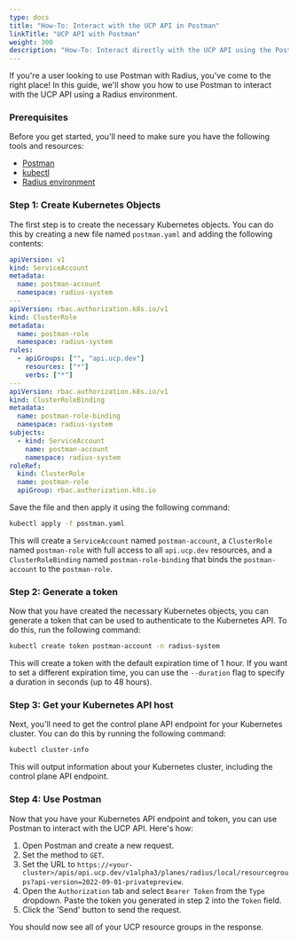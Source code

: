 ```yaml
---
type: docs
title: "How-To: Interact with the UCP API in Postman"
linkTitle: "UCP API with Postman"
weight: 300
description: "How-To: Interact directly with the UCP API using the Postman API Platform"
---
```


If you're a user looking to use Postman with Radius, you've come to the right place! In this guide, we'll show you how to use Postman to interact with the UCP API using a Radius environment.

### Prerequisites

Before you get started, you'll need to make sure you have the following tools and resources:

- [Postman](https://www.postman.com/)
- [kubectl](https://kubernetes.io/docs/tasks/tools/install-kubectl/)
- [Radius environment](https://docs.radapp.dev/getting-started/)

### Step 1: Create Kubernetes Objects

The first step is to create the necessary Kubernetes objects. You can do this by creating a new file named `postman.yaml` and adding the following contents:

```yaml
apiVersion: v1
kind: ServiceAccount
metadata:
  name: postman-account
  namespace: radius-system
---
apiVersion: rbac.authorization.k8s.io/v1
kind: ClusterRole
metadata:
  name: postman-role
  namespace: radius-system
rules:
  - apiGroups: ["", "api.ucp.dev"]
    resources: ["*"]
    verbs: ["*"]
---
apiVersion: rbac.authorization.k8s.io/v1
kind: ClusterRoleBinding
metadata:
  name: postman-role-binding
  namespace: radius-system
subjects:
  - kind: ServiceAccount
    name: postman-account
    namespace: radius-system
roleRef:
  kind: ClusterRole
  name: postman-role
  apiGroup: rbac.authorization.k8s.io
```

Save the file and then apply it using the following command:

```bash
kubectl apply -f postman.yaml
```

This will create a `ServiceAccount` named `postman-account`, a `ClusterRole` named `postman-role` with full access to all `api.ucp.dev` resources, and a `ClusterRoleBinding` named `postman-role-binding` that binds the `postman-account` to the `postman-role`.

### Step 2: Generate a token

Now that you have created the necessary Kubernetes objects, you can generate a token that can be used to authenticate to the Kubernetes API. To do this, run the following command:

```bash
kubectl create token postman-account -n radius-system 
```

This will create a token with the default expiration time of 1 hour. If you want to set a different expiration time, you can use the `--duration` flag to specify a duration in seconds (up to 48 hours).

### Step 3: Get your Kubernetes API host

Next, you'll need to get the control plane API endpoint for your Kubernetes cluster. You can do this by running the following command:

```bash
kubectl cluster-info
```

This will output information about your Kubernetes cluster, including the control plane API endpoint.

### Step 4: Use Postman

Now that you have your Kubernetes API endpoint and token, you can use Postman to interact with the UCP API. Here's how:

1. Open Postman and create a new request.
2. Set the method to `GET`.
3. Set the URL to `https://<your-cluster>/apis/api.ucp.dev/v1alpha3/planes/radius/local/resourcegroups?api-version=2022-09-01-privatepreview`.
4. Open the `Authorization` tab and select `Bearer Token` from the `Type` dropdown. Paste the token you generated in step 2 into the `Token` field.
5. Click the 'Send' button to send the request.

You should now see all of your UCP resource groups in the response.

